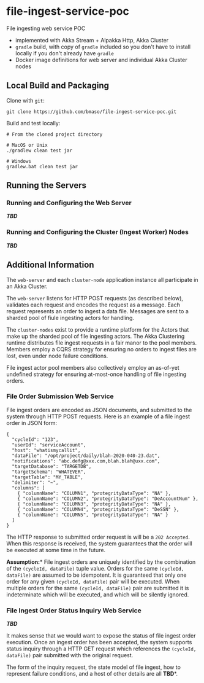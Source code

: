 # file-ingest-service-poc

File ingesting web service POC
* implemented with Akka Stream + Alpakka Http, Akka Cluster
* `gradle` build, with copy of `gradle` included so you don't have to install locally
   if you don't already have `gradle`
* Docker image definitions for web server and individual Akka Cluster nodes

## Local Build and Packaging

Clone with `git`:
```
git clone https://github.com/bmaso/file-ingest-service-poc.git
```

Build and test locally:
```
# From the cloned project directory

# MacOS or Unix
./gradlew clean test jar

# Windows
gradlew.bat clean test jar
```

## Running the Servers

### Running and Configuring the Web Server

***TBD***

### Running and Configuring the Cluster (Ingest Worker) Nodes

***TBD***

## Additional Information

The `web-server` and each `cluster-node` application instance all participate in
an Akka Cluster.

The `web-server` listens for HTTP POST requests (as described below), validates
each request and encodes the request as a message. Each request represents an order
to ingest a data file. Messages are sent to a sharded pool of fiule ingesting actors
for handling.

The `cluster-nodes` exist to provide a runtime platform for the Actors that make
up the sharded pool of file ingesting actors. The Akka Clustering runtime distributes
file ingest requests in a fair manor to the pool members. Members employ a CQRS
strategy for ensuring no orders to ingest files are lost, even under node failure
conditions.

File ingest actor pool members also collectively employ an as-of-yet undefined strategy
for ensuring at-most-once handling of file ingesting orders.

### File Order Submission Web Service

File ingest orders are encoded as JSON documents, and submitted to the system through
HTTP POST requests. Here is an example of a file ingest order in JSON form:

```
{
  "cycleId": "123",
  "userId": "serviceAccount",
  "host": "whatismycallit",
  "dataFile": "/opt/project/daily/blah-2020-040-23.dat",
  "notifications": "abc.defg@xxx.com,blah.blah@uxx.com",
  "targetDatabase": "TARGETDB",
  "targetSchema": "WHATEVER",
  "targetTable": "MY_TABLE",
  "delimiter": "~",
  "columns": [
    { "columnName": "COLUMN1", "protegrityDataType": "NA" },
    { "columnName": "COLUMN2", "protegrityDataType": "DeAccountNum" },
    { "columnName": "COLUMN3", "protegrityDataType": "NA" },
    { "columnName": "COLUMN4", "protegrityDataType": "DeSSN" },
    { "columnName": "COLUMN5", "protegrityDataType": "NA" }
  ]
}
```

The HTTP response to submitted order request is will be a `202 Accepted`. When this
response is received, the system guarantees that the order will be executed at
some time in the future.

**Assumption:*** File ingest orders are uniquely identified by the combination
of the `(cycleId, dataFile)` tuple value. Orders for the same `(cycleId,
dataFile)` are assumed to be idempotent. It is guaranteed that only one order for
any given `(cycleId, dataFile)` pair will be executed. When multiple orders for
the same `(cycleId, dataFile)` pair are submitted it is indeterminate which will
be executed, and which will be silently ignored.

### File Ingest Order Status Inquiry Web Service

***TBD***

It makes sense that we would want to expose the status of file ingest order execution.
Once an ingest order has been accepted, the system supports status inquiry through a
HTTP GET request which references the `(cycleId, dataFile)` pair submitted with the
original request.

The form of the inquiry request, the state model of file ingest, how to represent
failure conditions, and a host of other details are all **TBD***.
